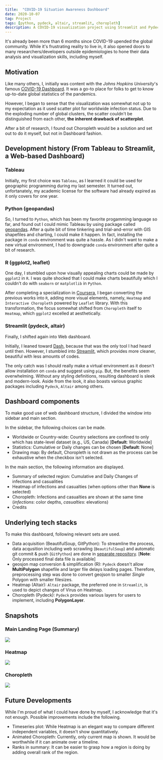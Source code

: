 ```yaml
---
title:  "COVID-19 Situation Awareness Dashboard"
date: 2020-10-07
tag: Project
tags: [python, pydeck, altair, streamlit, choropleth]
description: A COVID-19 visualization project using Streamlit and Pydeck
---
```


It's already been more than 6 months since COVID-19 upended the global community. While it's frustrating reality to live in, it also opened doors to many researchers/developers outside epidemiologies to hone their data analysis and visualization skills, including myself.

## Motivation

Like many others, I, initially was content with the *Johns Hopkins University*'s famous [COVID-19 Dashboard](https://coronavirus.jhu.edu/map.html). It was a go-to place for folks to get to know up-to-date global statistics of the pandemics.

However, I began to sense that the visualization was somewhat not up to my expectation as it used scatter plot for worldwide infection status. Due to the exploding number of global clusters, the scatter couldn't be distinguished from each other, __the inherent drawback of scatterplot__.

After a bit of research, I found out Choropleth would be a solution and set out to do it myself, but not in Dashboard fashion.


## Development history (From Tableau to Streamlit, a Web-based Dashboard)

### Tableau
Initially, my first choice was `Tableau`, as I learned it could be used for geographic programming during my last semester. It turned out, unfortanately, my academic license for the software had already expired as it only covers for one year.

### Python (geopandas)
So, I turned to `Python`, which has been my favorite progamming language so far, and found out I could mimic Tableau by using package called [geopandas](https://geopandas.readthedocs.io/en/latest/).
After a quite bit of time tinkering and trial-and-error with GIS shapefiles and charting, I could make it happen. 
In fact, installing the package in `conda` environment was quite a hassle. As I didn't want to make a new virtual environment, I had to downgrade `conda` environment after quite a bit of research.

### R (ggplot2, leaflet)
One day, I stumbled upon how visually appealing charts could be made by `ggplot2` in `R`. I was quite shocked that I could make charts beautifully which I couldn't do with `seaborn` or `matplotlib` in `Python`.

After completing a specialization in [Coursera](https://coursera.org), I began converting the previous works into `R`, adding more visual elements, namely, `Heatmap` and `Interactive Choropleth` powered by `Leaflet` library.
With this transformation, the focus somewhat shifted from `Choropleth` itself to `Heatmap`, which `ggplot2` excelled at aesthetically.

### Streamlit (pydeck, altair)
Finally, I shifted again into Web dashboard. 

Initially, I leaned toward [Dash](https://dash.plotly.com), because that was the only tool I had heard until then. 
However, I stumbled into [Streamlit](https://streamlit.io), which provides more cleaner, beautiful with less amounts of codes.

The only catch was I should really make a virtual environment as it doesn't allow installation on `conda` and suggest using `pip`. But, the benefits seem overwhelming.
Without any styling definitions, resulting dashboard is sleek and modern-look. 
Aside from the look, it also boasts various graphic packages including `Pydeck`, `Altair` among others.


## Dashboard components

To make good use of web dashboard structure, I divided the window into sidebar and main section.

In the sidebar, the following choices can be made.

* Worldwide or Country-wide: Country selections are confined to only which has state-level dataset (e.g., US, Canada) [**Default**: Worldwide]
* Statistics: Cumulative or Daily changes can be chosen [**Default**: None]
* Drawing map: By default, Choropleth is not drawn as the process can be exhaustive when the checkbox isn't selected.

In the main section, the following information are displayed.

* Summary of selected region: Cumulative and Daily Changes of infections and casualities
* Heatmap of infections and casualties (when options other than **None** is selected)
* Choropleth: Infections and casualties are shown at the same time (*infections*: color depths, *casualties*: elevations)
* Credits


## Underlying tech stacks

To make this dashboard, following relevant sets are used.

* Data acquisition (BeautifulSoup, GitPython): To streamline the process, data acqusition including web scrawling (`BeautifulSoup`) and automatic git commit & push (`GitPython`) are done in [separate repository](https://github.com/staedi/nCov-Summary). [**Note**: Only processed final data file is available]
* geosjon map conversion & simplification (R): `Pydeck` doesn't allow **MultiPolygon** shapefile and larger file delays loading pages. Therefore, preprocessing step was done to convert geojson to smaller *Single* Polygon with smaller filesizes.
* Heatmap (Altair): `Altair` package, the preferred one in `Streamlit`, is used to depict changes of Virus on Heatmap.
* Choropleth (Pydeck): `Pydeck` provides various layers for users to implement, including **PolygonLayer**.


## Snapshots

### Main Landing Page (Summary)
![](https://github.com/staedi/Streamlit_nCov19/raw/master/samples/main.png)

### Heatmap
![](https://github.com/staedi/Streamlit_nCov19/raw/master/samples/US.png)

### Choropleth
![](https://github.com/staedi/Streamlit_nCov19/raw/master/samples/US_map.png)


## Future Developments

While I'm proud of what I could have done by myself, I acknowledge that it's not enough. Possible improvements include the following.

* Timeseries plot: While Heatmap is an elegant way to compare different independent variables, it doesn't show quantitatively.
* Animated Choropleth: Currently, only current map is shown. It would be worthwhile if it can animate over a timeline.
* Ranks in summary: It can be easier to grasp how a region is doing by adding overall rank of the region.
